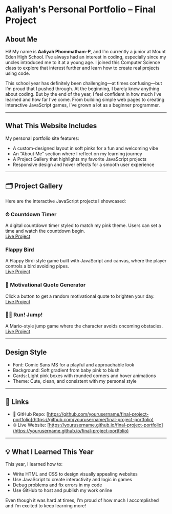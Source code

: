#  Aaliyah's Personal Portfolio – Final Project

## About Me

Hi! My name is **Aaliyah Phommatham-P**, and I’m currently a junior at Mount Eden High School. I’ve always had an interest in coding, especially since my uncles introduced me to it at a young age. I joined this Computer Science class to explore that interest further and learn how to create real projects using code.

This school year has definitely been challenging—at times confusing—but I’m proud that I pushed through. At the beginning, I barely knew anything about coding. But by the end of the year, I feel confident in how much I’ve learned and how far I’ve come. From building simple web pages to creating interactive JavaScript games, I’ve grown a lot as a beginner programmer.

---

## What This Website Includes

My personal portfolio site features:

-  A custom-designed layout in soft pinks for a fun and welcoming vibe  
- An “About Me” section where I reflect on my learning journey  
-  A Project Gallery that highlights my favorite JavaScript projects  
-  Responsive design and hover effects for a smooth user experience  

---

## 🗂 Project Gallery

Here are the interactive JavaScript projects I showcased:

### ⏱ Countdown Timer  
A digital countdown timer styled to match my pink theme. Users can set a time and watch the countdown begin.  
[Live Project](https://yourusername.github.io/final-project-portfolio/game1.html)

###  Flappy Bird  
A Flappy Bird-style game built with JavaScript and canvas, where the player controls a bird avoiding pipes.  
[Live Project](https://yourusername.github.io/final-project-portfolio/game2.html)

### 💬 Motivational Quote Generator  
Click a button to get a random motivational quote to brighten your day.  
[Live Project](https://yourusername.github.io/final-project-portfolio/game3.html)

### 🏃‍♀️ Run! Jump!  
A Mario-style jump game where the character avoids oncoming obstacles.  
[Live Project](https://yourusername.github.io/final-project-portfolio/game4.html)

---

##  Design Style

- Font: Comic Sans MS for a playful and approachable look  
- Background: Soft gradient from baby pink to blush  
- Cards: Light pink boxes with rounded corners and hover animations  
- Theme: Cute, clean, and consistent with my personal style  

---

## 🔗 Links

- 📁 GitHub Repo: [https://github.com/yourusername/final-project-portfolio](https://github.com/yourusername/final-project-portfolio)  
- 🌐 Live Website: [https://yourusername.github.io/final-project-portfolio](https://yourusername.github.io/final-project-portfolio)  

---

## 💡 What I Learned This Year

This year, I learned how to:

- Write HTML and CSS to design visually appealing websites  
- Use JavaScript to create interactivity and logic in games  
- Debug problems and fix errors in my code  
- Use GitHub to host and publish my work online  

Even though it was hard at times, I’m proud of how much I accomplished and I’m excited to keep learning more!
